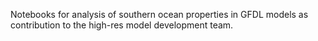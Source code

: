 Notebooks for analysis of southern ocean properties in GFDL models as contribution to the high-res model development team.
